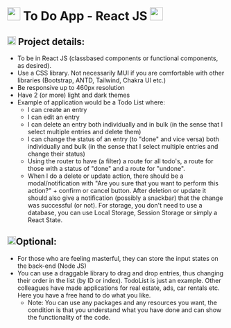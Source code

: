 # <img src="https://user-images.githubusercontent.com/25181517/183897015-94a058a6-b86e-4e42-a37f-bf92061753e5.png" alt="react" width="30" height="30"/> To Do App - React JS <img src="https://user-images.githubusercontent.com/25181517/183897015-94a058a6-b86e-4e42-a37f-bf92061753e5.png" alt="react" width="30" height="30"/>

## <img src="https://user-images.githubusercontent.com/25181517/183897015-94a058a6-b86e-4e42-a37f-bf92061753e5.png" alt="react" width="20" height="20"/> Project details:

- To be in React JS (classbased components or functional components, as desired).
- Use a CSS library. Not necessarily MUI if you are comfortable with other libraries (Bootstrap, ANTD, Tailwind, Chakra UI etc.)
- Be responsive up to 460px resolution
- Have 2 (or more) light and dark themes
- Example of application would be a Todo List where:
  - I can create an entry
  - I can edit an entry
  - I can delete an entry both individually and in bulk (in the sense that I select multiple entries and delete them)
  - I can change the status of an entry (to "done" and vice versa) both individually and bulk (in the sense that I select multiple entries and change their status)
  - Using the router to have (a filter) a route for all todo's, a route for those with a status of "done" and a route for "undone".
  - When I do a delete or update action, there should be a modal/notification with "Are you sure that you want to perform this action?" + confirm or cancel button. After deletion or update it should also give a notification (possibly a snackbar) that the change was successful (or not). For storage, you don't need to use a database, you can use Local Storage, Session Storage or simply a React State.

## <img src="https://user-images.githubusercontent.com/25181517/183568594-85e280a7-0d7e-4d1a-9028-c8c2209e073c.png" alt="nodejs" width="20" height="20"/>Optional:

- For those who are feeling masterful, they can store the input states on the back-end (Node JS)
- You can use a draggable library to drag and drop entries, thus changing their order in the list (by ID or index).
  TodoList is just an example. Other colleagues have made applications for real estate, ads, car rentals etc. Here you have a free hand to do what you like.
  - Note: You can use any packages and any resources you want, the condition is that you understand what you have done and can show the functionality of the code.
